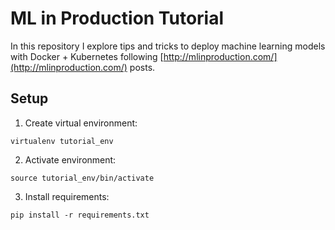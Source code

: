 # ML in Production Tutorial 

In this repository I explore tips and tricks to deploy machine learning models with Docker + Kubernetes following [http://mlinproduction.com/](http://mlinproduction.com/) posts. 

## Setup 

1. Create virtual environment: 
```
virtualenv tutorial_env
```

2. Activate environment:
```
source tutorial_env/bin/activate
```
3. Install requirements:
```
pip install -r requirements.txt
```